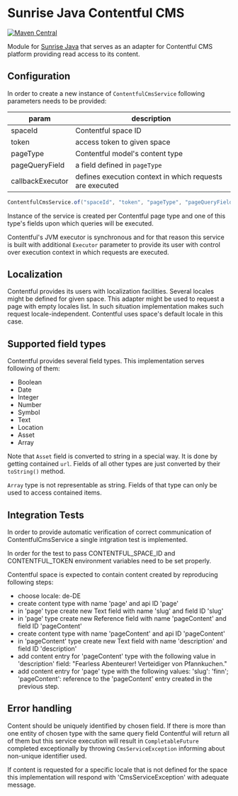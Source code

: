 Sunrise Java Contentful CMS
===========================

[![Maven Central](https://maven-badges.herokuapp.com/maven-central/com.commercetools.sunrise.cms/cms-api/badge.svg)](http://search.maven.org/#search|gav|1|g:"com.commercetools.sunrise.cms"%20AND%20a:"cms-contentful")

Module for [Sunrise Java](https://github.com/sphereio/commercetools-sunrise-java)
that serves as an adapter for Contentful CMS platform providing read access to its content.

## Configuration

In order to create a new instance of `ContentfulCmsService` following parameters needs to be provided:

param | description
----- | -----------
spaceId | Contentful space ID
token | access token to given space
pageType | Contentful model's content type
pageQueryField | a field defined in `pageType`
callbackExecutor | defines execution context in which requests are executed

```Java
ContentfulCmsService.of("spaceId", "token", "pageType", "pageQueryField", callbackExecutor);
```

Instance of the service is created per Contentful page type and one of this type's fields upon which queries will
be executed.

Contentful's JVM executor is synchronous and for that reason this service is built with additional `Executor`
parameter to provide its user with control over execution context in which requests are executed.

## Localization

Contentful provides its users with localization facilities. Several locales might be defined for given space.
This adapter might be used to request a page with empty locales list. In such situation implementation makes such
request locale-independent. Contentful uses space's default locale in this case.

## Supported field types

Contentful provides several field types. This implementation serves following of them:

* Boolean
* Date
* Integer
* Number
* Symbol
* Text
* Location
* Asset
* Array

Note that `Asset` field is converted to string in a special way. It is done by getting contained `url`.
Fields of all other types are just converted by their `toString()` method.

`Array` type is not representable as string. Fields of that type can only be used to access contained items.

## Integration Tests

In order to provide automatic verification of correct communication of ContentfulCmsService a single intgration test
is implemented.

In order for the test to pass CONTENTFUL_SPACE_ID and CONTENTFUL_TOKEN environment variables need to be set properly.

Contentful space is expected to contain content created by reproducing following steps:

* choose locale: de-DE
* create content type with name 'page' and api ID 'page'
* in 'page' type create new Text field with name 'slug' and field ID 'slug'
* in 'page' type create new Reference field with name 'pageContent' and field ID 'pageContent'
* create content type with name 'pageContent' and api ID 'pageContent'
* in 'pageContent' type create new Text field with name 'description' and field ID 'description'
* add content entry for 'pageContent' type with the following value in 'description' field:
  "Fearless Abenteurer! Verteidiger von Pfannkuchen."
* add content entry for 'page' type with the following values:
  'slug': 'finn'; 'pageContent': reference to the 'pageContent' entry created in the previous step.

## Error handling

Content should be uniquely identified by chosen field. If there is more than one entity of chosen type with the same query field Contentful will return all of them but this service execution will result in `CompletableFuture` completed exceptionally by throwing `CmsServiceException` informing about non-unique identifier used.

If content is requested for a specific locale that is not defined for the space this implementation will respond
with 'CmsServiceException' with adequate message.
